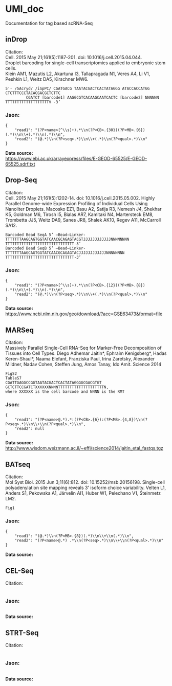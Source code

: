 # UMI_doc
Documentation for tag based scRNA-Seq


## inDrop
Citation:<br/>
Cell. 2015 May 21;161(5):1187-201. doi: 10.1016/j.cell.2015.04.044.<br/>
Droplet barcoding for single-cell transcriptomics applied to embryonic stem cells.<br/>
Klein AM1, Mazutis L2, Akartuna I3, Tallapragada N1, Veres A4, Li V1, Peshkin L1, Weitz DA5, Kirschner MW6.<br/>
```
5'- /5Acryd/ /iSpPC/ CGATGACG TAATACGACTCACTATAGGG ATACCACCATGG CTCTTTCCCTACACGACGCTCTTC
         CGATCT [barcode1] AAGGCGTCACAAGCAATCACTC [barcode2] NNNNNN TTTTTTTTTTTTTTTTTTTV -3’
```
### Json:
```
{
    "read1": "(?P<name>[^\\s]+).*\\n(?P<CB>.{30})(?P<MB>.{6})(.*)\\n\\+(.*)\\n(.*)\\n",
    "read2": "(@.*)\\n(?P<seq>.*)\\n\\+(.*)\\n(?P<qual>.*)\\n"
}
```
<b>Data source:</b><br/>
https://www.ebi.ac.uk/arrayexpress/files/E-GEOD-65525/E-GEOD-65525.sdrf.txt<br/>


## Drop-Seq
Citation:<br/>
Cell. 2015 May 21;161(5):1202-14. doi: 10.1016/j.cell.2015.05.002.
Highly Parallel Genome-wide Expression Profiling of Individual Cells Using Nanoliter Droplets.
Macosko EZ1, Basu A2, Satija R3, Nemesh J4, Shekhar K5, Goldman M6, Tirosh I5, Bialas AR7, Kamitaki N4, Martersteck EM8, Trombetta JJ5, Weitz DA9, Sanes JR8, Shalek AK10, Regev A11, McCarroll SA12.
```
Barcoded Bead SeqA 5’ –Bead–Linker-TTTTTTTAAGCAGTGGTATCAACGCAGAGTACGTJJJJJJJJJJJJNNNNNNNN
TTTTTTTTTTTTTTTTTTTTTTTTTTTTTT-3’
Barcoded Bead SeqB 5’ –Bead–Linker-TTTTTTTAAGCAGTGGTATCAACGCAGAGTACJJJJJJJJJJJJNNNNNNNN
TTTTTTTTTTTTTTTTTTTTTTTTTTTTTT-3’
```
### Json:
```
{
    "read1": "(?P<name>[^\\s]+).*\\n(?P<CB>.{12})(?P<MB>.{8})(.*)\\n\\+(.*)\\n(.*)\\n",
    "read2": "(@.*)\\n(?P<seq>.*)\\n\\+(.*)\\n(?P<qual>.*)\\n"
}
```
<b>Data source:</b><br/>
https://www.ncbi.nlm.nih.gov/geo/download/?acc=GSE63473&format=file


## MARSeq
Citation:<br/>
Massively Parallel Single-Cell RNA-Seq for Marker-Free Decomposition of Tissues into Cell Types. Diego Adhemar Jaitin*, Ephraim Kenigsberg*, Hadas Keren-Shaul*, Naama Elefant, Franziska Paul, Irina Zaretsky, Alexander Mildner, Nadav Cohen, Steffen Jung, Amos Tanay, Ido Amit. Science 2014
```
FigS2
TableS7
CGATTGAGGCCGGTAATACGACTCACTATAGGGGCGACGTGT
GCTCTTCCGATCTXXXXXXNNNNTTTTTTTTTTTTTTTTTTTTN,
where XXXXXX is the cell barcode and NNNN is the RMT
```
### Json:
```
{
    "read1": "(?P<name>@.*).*:(?P<CB>.{6}):(?P<MB>.{4,8})\\n(?P<seq>.*)\\n\\+\\n(?P<qual>.*)\\n",
    "read2": null
}
```
<b>Data source:</b><br/>
http://www.wisdom.weizmann.ac.il/~effi/science2014/jaitin_etal_fastqs.tgz


## BATseq
Citation:<br/>
Mol Syst Biol. 2015 Jun 3;11(6):812. doi: 10.15252/msb.20156198.
Single-cell polyadenylation site mapping reveals 3' isoform choice variability.
Velten L1, Anders S1, Pekowska A1, Järvelin AI1, Huber W1, Pelechano V1, Steinmetz LM2.
```
Fig1

```
### Json:
```
{
    "read1": "(@.*)\\n(?P<MB>.{8})(.*)\\n\\+\\n(.*)\\n",
    "read2": "(?P<name>@.*) .*\\n(?P<seq>.*)\\n\\+\\n(?P<qual>.*)\\n"
}
```
<b>Data source:</b><br/>

## CEL-Seq
Citation:<br/>

```

```
### Json:
```

```
<b>Data source:</b><br/>

## STRT-Seq
Citation:<br/>

```

```
### Json:
```

```
<b>Data source:</b><br/>

